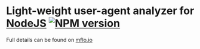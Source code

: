 # Light-weight user-agent analyzer for [NodeJS](http://nodejs.org/) [![NPM version](https://badge.fury.io/js/useragent-lite.png)](http://badge.fury.io/js/useragent-lite)

Full details can be found on [mflo.io](http://mflo.io/useragent-lite/)
